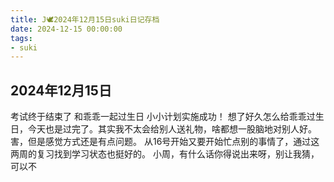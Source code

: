 ```yaml
---
title: J🕊️2024年12月15日suki日记存档
date: 2024-12-15 00:00:00
tags: 
- suki
---
```


## 2024年12月15日
考试终于结束了
和乖乖一起过生日
小小计划实施成功！
想了好久怎么给乖乖过生日，今天也是过完了。其实我不太会给别人送礼物，啥都想一股脑地对别人好。害，但是感觉方式还是有点问题。
从16号开始又要开始忙点别的事情了，通过这两周的复习找到学习状态也挺好的。
小周，有什么话你得说出来呀，别让我猜，可以不